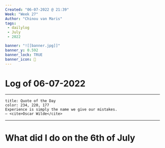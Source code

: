 ```yaml
---
Created: "06-07-2022 @ 21:39"
Week: "Week 27"
Author: "Chinou van Maris"
tags:
 - dailylog
 - July
 - 2022

banner: "![[banner.jpg]]"
banner_y: 0.592
banner_lock: TRUE
banner_icon: 📝
---
```

# Log of 06-07-2022
___
```ad-quote
title: Quote of the Day
color: 234, 220, 177
Experience is simply the name we give our mistakes.
— <cite>Oscar Wilde</cite>
```
___

# What did I do on the 6th of July